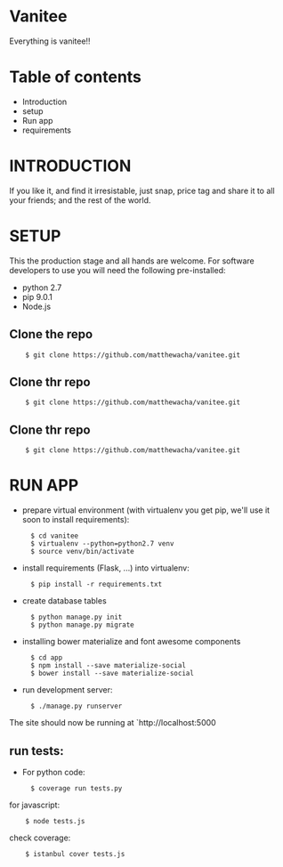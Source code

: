# Vanitee
Everything is vanitee!!

Table of contents
=================
* Introduction
* setup
* Run app
* requirements


INTRODUCTION
============
If you like it, and find it irresistable, just snap, price tag and share it to all your friends;
and the rest of the world. 


SETUP
=====
This the production stage and all hands are welcome.
For software developers to use you will need the following pre-installed:
* python 2.7
* pip 9.0.1
* Node.js

## Clone the repo

        $ git clone https://github.com/matthewacha/vanitee.git

## Clone thr repo

        $ git clone https://github.com/matthewacha/vanitee.git

## Clone thr repo

        $ git clone https://github.com/matthewacha/vanitee.git

RUN APP
=======
* prepare virtual environment
  (with virtualenv you get pip, we'll use it soon to install requirements):

        $ cd vanitee
        $ virtualenv --python=python2.7 venv
        $ source venv/bin/activate

* install requirements (Flask, ...) into virtualenv:

        $ pip install -r requirements.txt

* create database tables

        $ python manage.py init
        $ python manage.py migrate

* installing bower materialize and font awesome components

        $ cd app
        $ npm install --save materialize-social
        $ bower install --save materialize-social

* run development server:

        $ ./manage.py runserver

The site should now be running at `http://localhost:5000


## run tests:

* For python code:

        $ coverage run tests.py

for javascript:

        $ node tests.js

check coverage:

        $ istanbul cover tests.js
        